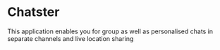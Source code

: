 # Chatster
This application enables you for group as well as personalised chats in separate channels and live location sharing
